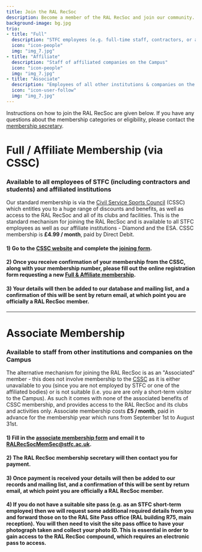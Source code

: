 ```yaml
---
title: Join the RAL RecSoc
description: Become a member of the RAL RecSoc and join our community.
background-image: bg.jpg
trio:
- title: "Full"
  description: "STFC employees (e.g. full-time staff, contractors, or associated students)"
  icon: "icon-people"
  img: "img_7.jpg"
- title: "Affiliate"
  description: "Staff of affiliated companies on the Campus"
  icon: "icon-people"
  img: "img_7.jpg"
- title: "Associate"
  description: "Employees of all other institutions & companies on the Campus"
  icon: "icon-user-follow"
  img: "img_7.jpg"
---
```


Instructions on how to join the RAL RecSoc are given below.  If you have any questions about the membership categories or eligibility, please contact the [membership secretary](mailto:RALRecSocMemSec@stfc.ac.uk).

# Full / Affiliate Membership (via CSSC)
### Available to all employees of STFC (including contractors and students) and affiliated institutions

Our standard membership is via the [Civil Service Sports Council](https://www.cssc.co.uk/) (CSSC) which entitles you to a huge range of discounts and benefits, as well as access to the RAL RecSoc and all of its clubs and facilities. This is the standard mechanism for joining the RAL RecSoc and is available to all STFC employees as well as our affiliate institutions - Diamond and the ESA. CSSC membership is **£4.99 / month**, paid by Direct Debit.

#### 1) Go to the [CSSC website](https://www.cssc.co.uk/) and complete the [joining form](https://www.cssc.co.uk/join).

#### 2) Once you receive confirmation of your membership from the CSSC, along with your membership number, please fill out the online registration form requesting a new [Full & Affiliate membership](https://forms.office.com/Pages/ResponsePage.aspx?id=HDZmP36oWEGPYZnoLbPKyIQBE67jOPlLjGRL0lX125tURDlJNVFOTDVaOE1XQ0o5MVpRMVVBVEdTSCQlQCN0PWcu).

#### 3) Your details will then be added to our database and mailing list, and a confirmation of this will be sent by return email, at which point you are officially a RAL RecSoc member.

* * *

# Associate Membership
### Available to staff from other institutions and companies on the Campus

The alternative mechanism for joining the RAL RecSoc is as an "Associated" member - this does not involve membership to the [CSSC](https://www.cssc.co.uk/) as it is either unavailable to you (since you are not employed by STFC or one of the affiliated bodies) or is not suitable (i.e. you are are only a short-term visitor to the Campus). As such it comes with none of the associated benefits of CSSC membership, and provides access to the RAL RecSoc and its clubs and activities only. Associate membership costs **£5 / month**, paid in advance for the membership year which runs from September 1st to August 31st.

#### 1) Fill in the [associate membership form](/files/forms/RAL_RecSoc_Associate_Membership-2022.docx) and email it to [RALRecSocMemSec@stfc.ac.uk](mailto:RALRecSocMemSec@stfc.ac.uk).

#### 2) The RAL RecSoc membership secretary will then contact you for payment.

#### 3) Once payment is received your details will then be added to our records and mailing list, and a confirmation of this will be sent by return email, at which point you are officially a RAL RecSoc member.

#### 4) If you do not have a suitable site pass (e.g. as an STFC short-term employee) then we will request some additional required details from you and forward those on to the RAL Site Pass office (RAL building R75, main reception).  You will then need to visit the site pass office to have your photograph taken and collect your photo ID.  This is essential in order to gain access to the RAL RecSoc compound, which requires an electronic pass to access.
